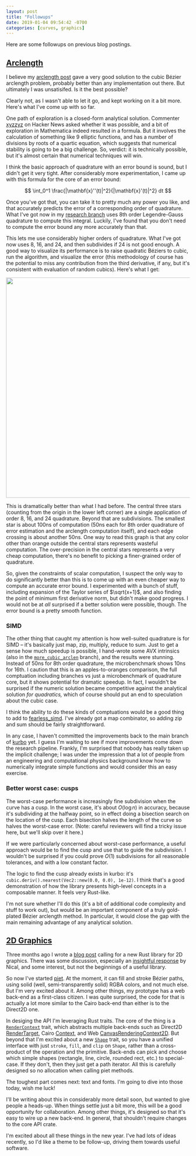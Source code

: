 ```yaml
---
layout: post
title: "Followups"
date: 2019-01-04 09:54:42 -0700
categories: [curves, graphics]
---
```


Here are some followups on previous blog postings.

## [Arclength](https://raphlinus.github.io/curves/2018/12/28/bezier-arclength.html)

I believe my [arclength post](https://raphlinus.github.io/curves/2018/12/28/bezier-arclength.html) gave a very good solution to the cubic Bézier arclength problem, probably better than any implementation out there. But ultimately I was unsatisifed. Is it the best possible?

Clearly not, as I wasn't able to let it go, and kept working on it a bit more. Here's what I've come up with so far.

One path of exploration is a closed-form analytical solution. Commenter [xyzzyz](https://news.ycombinator.com/item?id=18786831) on Hacker News asked whether it was possible, and a bit of exploration in Mathematica indeed resulted in a formula. But it involves the calculation of something like 9 elliptic functions, and has a number of divisions by roots of a quartic equation, which suggests that numerical stability is going to be a big challenge. So, verdict: it is technically possible, but it's almost certain that numerical techniques will win.

I think the basic approach of quadrature with an error bound is sound, but I didn't get it very tight. After considerably more experimentation, I came up with this formula for the core of an error bound:

$$
\int_0^1 \frac{|\mathbf{x}''(t)|^2}{|\mathbf{x}'(t)|^2} dt
$$

Once you've got that, you can take it to pretty much any power you like, and that accurately predicts the error of a corresponding order of quadrature. What I've got now in my [research branch](https://github.com/linebender/kurbo/tree/more_cubic_arclen) uses 8th order Legendre-Gauss quadrature to compute this integral. Luckily, I've found that you don't need to compute the error bound any more accurately than that.

This lets me use considerably higher orders of quadrature. What I've got now uses 8, 16, and 24, and then subdivides if 24 is not good enough. A good way to visualize its performance is to raise quadratic Béziers to cubic, run the algorithm, and visualize the error (this methodology of course has the potential to miss any contribution from the third derivative, if any, but it's consistent with evaluation of random cubics). Here's what I get:

<img src="https://raphlinus.github.io/assets/latest_arclen_1e-6.png" width="652" height="602">

This is dramatically better than what I had before. The central three stars (counting from the origin in the lower left corner) are a single application of order 8, 16, and 24 quadrature. Beyond that are subdivisions. The smallest star is about 100ns of computation (50ns each for 8th order quadrature of error estimation and the arclength computation itself), and each edge crossing is about another 50ns. One way to read this graph is that any color other than orange outside the central stars represents wasteful computation. The over-precision in the central stars represents a very cheap computation, there's no benefit to picking a finer-grained order of quadrature.

So, given the constraints of scalar computation, I suspect the only way to do significantly better than this is to come up with an even cheaper way to compute an accurate error bound. I experimented with a bunch of stuff, including expansion of the Taylor series of $\sqrt{x+1}$, and also finding the point of minimum first derivative norm, but didn't make good progress. I would not be at _all_ surprised if a better solution were possible, though. The error bound is a pretty smooth function.

### SIMD

The other thing that caught my attention is how well-suited quadrature is for SIMD – it's basically just map, zip, multiply, reduce to sum. Just to get a sense how much speedup is possible, I hand-wrote some AVX intrinsics (also in the [`more_cubic_arclen`][research branch] branch), and the results were stunning. Instead of 50ns for 8th order quadrature, the microbenchmark shows 10ns for 16th. I caution that this is an apples-to-oranges comparison, the full comptuation including branches vs just a microbenchmark of quadrature core, but it shows potential for dramatic speedup. In fact, I wouldn't be surprised if the numeric solution became competitive against the analytical solution _for quadratics,_ which of course should put an end to speculation about the cubic case.

I think the ability to do these kinds of comptuations would be a good thing to add to [fearless_simd]. I've already got a map combinator, so adding zip and sum should be fairly straightforward.

In any case, I haven't committed the improvements back to the main branch of [kurbo] yet. I guess I'm waiting to see if more improvements come down the research pipeline. Frankly, I'm surprised that nobody has really taken up the implicit challenge; I was under the impression that a lot of people from an engineering and computational physics background know how to numerically integrate simple functions and would consider this an easy exercise.

### Better worst case: cusps

The worst-case performance is increasingly fine subdivision when the curve has a cusp. In the worst case, it's about $O(\log n)$ in accuracy, because it's subdividing at the halfway point, so in effect doing a bisection search on the location of the cusp. Each bisection halves the length of the curve so halves the worst-case error. (Note: careful reviewers will find a tricky issue here, but we'll skip over it here.)

If we were particularly concerned about worst-case performance, a useful approach would be to find the cusp and use that to guide the subdivision. I wouldn't be surprised if you could prove $O(1)$ subdivisions for all reasonable tolerances, and with a low constant factor.

The logic to find the cusp already exists in kurbo: it's `cubic.deriv().nearest(Vec2::new(0.0, 0.0), 1e-12)`. I think that's a good demonstration of how the library presents high-level concepts in a composable manner. It feels very Rust-like.

I'm not sure whether I'll do this (it's a bit of additional code complexity and stuff to work out), but would be an important component of a truly gold-plated Bézier arclength method. In particular, it would close the gap with the main remaining advantage of any analytical solution.

## [2D Graphics]

Three months ago I wrote a [blog post][2d graphics] calling for a new Rust library for 2D graphics. There was some discussion, especially an [insightful response](https://nical.github.io/posts/rust-2d-graphics-01.html) by Nical, and some interest, but not the beginnings of a useful library.

So now I've started [piet]. At the moment, it can fill and stroke Bézier paths, using solid (well, semi-transparently solid) RGBA colors, and not much else. But I'm very excited about it. Among other things, my prototype has a web back-end as a first-class citizen. I was quite surprised, the code for that is actually a lot more similar to the Cairo back-end than either is to the Direct2D one.

In desiging the API I'm leveraging Rust traits. The core of the thing is a [`RenderContext`] trait, which abstracts multiple back-ends such as Direct2D [RenderTarget], Cairo [Context], and Web [CanvasRenderingContext2D]. But beyond that I'm excited about a new [`Shape`] trait, so you have a unified interface with just `stroke`, `fill`, and `clip` on `Shape`, rather than a cross-product of the operation and the primitive. Back-ends can pick and choose which simple shapes (rectangle, line, circle, rounded rect, etc.) to special-case. If they don't, then they just get a path iterator. All this is carefully designed so no allocation when calling piet methods.

The toughest part comes next: text and fonts. I'm going to dive into those today, wish me luck!

I'll be writing about this in considerably more detail soon, but wanted to give people a heads-up. When things settle just a bit more, this will be a good opportunity for collaboration. Among other things, it's designed so that it's easy to wire up a new back-end. In general, that shouldn't require changes to the core API crate.

I'm excited about all these things in the new year. I've had lots of ideas recently, so I'd like a theme to be follow-up, driving them towards useful software.

[kurbo]: http://github.com/linebender/kurbo
[piet]: http://github.com/linebender/piet
[fearless_simd]: https://github.com/raphlinus/fearless_simd
[2d graphics]: /rust/graphics/2018/10/11/2d-graphics.html
[rendertarget]: https://docs.microsoft.com/en-us/windows/desktop/direct2d/render-targets-overview
[context]: https://cairographics.org/documentation/pycairo/2/reference/context.html
[canvasrenderingcontext2d]: https://developer.mozilla.org/en-US/docs/Web/API/CanvasRenderingContext2D
[`shape`]: https://github.com/linebender/kurbo/pull/5
[research branch]: https://github.com/linebender/kurbo/tree/more_cubic_arclen
[`rendercontext`]: https://github.com/linebender/piet/blob/master/piet/src/render_context.rs
